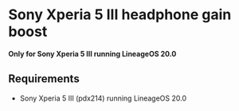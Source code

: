 # Sony Xperia 5 III headphone gain boost


**Only for Sony Xperia 5 III running LineageOS 20.0**



## Requirements
- Sony Xperia 5 III (pdx214) running LineageOS 20.0


